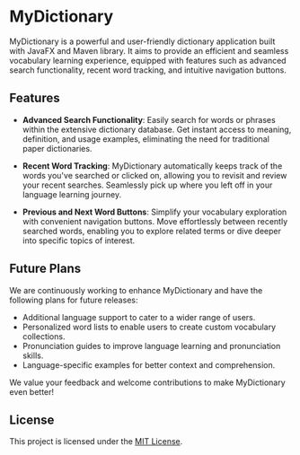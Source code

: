 # MyDictionary

MyDictionary is a powerful and user-friendly dictionary application built with JavaFX and Maven library. It aims to provide an efficient and seamless vocabulary learning experience, equipped with features such as advanced search functionality, recent word tracking, and intuitive navigation buttons.

## Features

- **Advanced Search Functionality**: Easily search for words or phrases within the extensive dictionary database. Get instant access to meaning, definition, and usage examples, eliminating the need for traditional paper dictionaries.

- **Recent Word Tracking**: MyDictionary automatically keeps track of the words you've searched or clicked on, allowing you to revisit and review your recent searches. Seamlessly pick up where you left off in your language learning journey.

- **Previous and Next Word Buttons**: Simplify your vocabulary exploration with convenient navigation buttons. Move effortlessly between recently searched words, enabling you to explore related terms or dive deeper into specific topics of interest.

## Future Plans

We are continuously working to enhance MyDictionary and have the following plans for future releases:

- Additional language support to cater to a wider range of users.
- Personalized word lists to enable users to create custom vocabulary collections.
- Pronunciation guides to improve language learning and pronunciation skills.
- Language-specific examples for better context and comprehension.

We value your feedback and welcome contributions to make MyDictionary even better!

## License

This project is licensed under the [MIT License](https://opensource.org/licenses/MIT).
